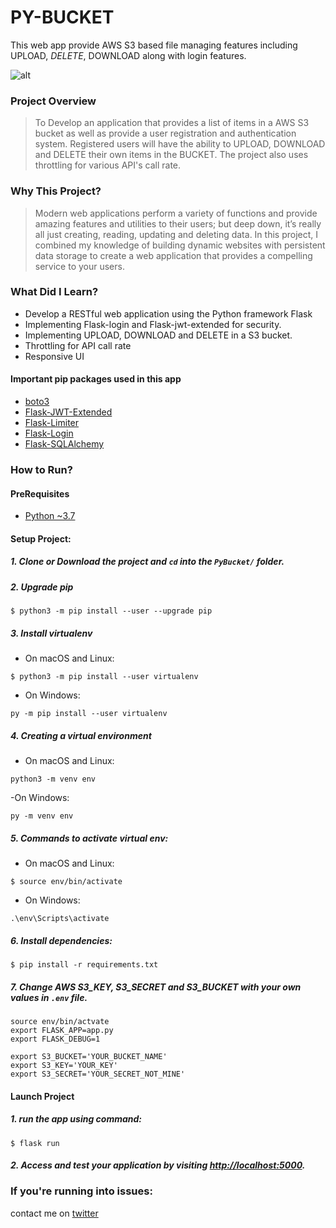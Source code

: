 # PY-BUCKET
This web app provide AWS S3 based file managing features including UPLOAD, *DELETE*, DOWNLOAD along with login features.

![alt](https://i.ibb.co/myrY9Zb/output-onlinepngtools.png)

### Project Overview
> To Develop an application that provides a list of items in a AWS S3 bucket as well as provide a user registration and authentication system. Registered users will have the ability to UPLOAD, DOWNLOAD and DELETE their own items in the BUCKET. The project also uses throttling for  various API's call rate.

### Why This Project?
> Modern web applications perform a variety of functions and provide amazing features and utilities to their users; but deep down, it’s really all just creating, reading, updating and deleting data. In this project, I combined my knowledge of building dynamic websites with persistent data storage to create a web application that provides a compelling service to your users.

### What Did I Learn?
  * Develop a RESTful web application using the Python framework Flask
  * Implementing Flask-login and Flask-jwt-extended for security.
  * Implementing UPLOAD, DOWNLOAD and DELETE in a S3 bucket.
  * Throttling for API call rate
  * Responsive UI
  
  #### Important **pip** packages used in this app
  * [boto3](https://pypi.org/project/boto3/)
  * [Flask-JWT-Extended](https://pypi.org/project/Flask-JWT-Extended/)
  * [Flask-Limiter](https://pypi.org/project/Flask-Limiter/)
  * [Flask-Login](https://pypi.org/project/Flask-Login/)
  * [Flask-SQLAlchemy](https://pypi.org/project/Flask-SQLAlchemy/)

### How to Run?

#### PreRequisites
  * [Python ~3.7](https://www.python.org/)
  
#### Setup Project:
#####  1. Clone or Download the project and `cd` into the `PyBucket/` folder.

#####  2. Upgrade pip
   ```
   $ python3 -m pip install --user --upgrade pip
   ```

#####  3. Install virtualenv
  - On macOS and Linux:
  ```
  $ python3 -m pip install --user virtualenv
  ```

  - On Windows:
  ```
  py -m pip install --user virtualenv
  ```
  
  
##### 4. Creating a virtual environment
 - On macOS and Linux:
 
 ```
 python3 -m venv env
 ```
 
 -On Windows:
 ```
 py -m venv env
 ```
#####  5. Commands to activate virtual env:

  - On macOS and Linux:
  ```
  $ source env/bin/activate
  ```

  - On Windows:
  ```
  .\env\Scripts\activate
  ```

#####  6. Install dependencies:
  ```
  $ pip install -r requirements.txt
  ```

#####  7. Change AWS *S3_KEY*, *S3_SECRET* and *S3_BUCKET* with your own values in `.env` file.
  ```
  source env/bin/actvate
  export FLASK_APP=app.py
  export FLASK_DEBUG=1

  export S3_BUCKET='YOUR_BUCKET_NAME' 
  export S3_KEY='YOUR_KEY' 
  export S3_SECRET='YOUR_SECRET_NOT_MINE' 
  ```

#### Launch Project
#####  1. run the app using command:
  ```
  $ flask run
  ```
  
#####  2. Access and test your application by visiting [http://localhost:5000](http://localhost:5000).


### If you're running into issues:
contact me on [twitter](https://www.twitter.com/harshsahu97/)
